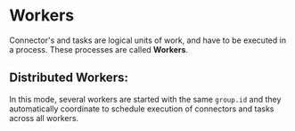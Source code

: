 # Workers

Connector's and tasks are logical units of work, and have to be executed in a process. These processes are called **Workers**. 

## Distributed Workers: 

In this mode, several workers are started with the same `group.id` and they automatically coordinate to schedule execution of connectors and tasks across all workers.


